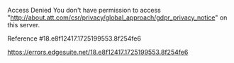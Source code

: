 Access Denied
You don't have permission to access "http://about.att.com/csr/privacy/global_approach/gdpr_privacy_notice" on this server.

Reference #18.e8f12417.1725199553.8f254fe6

https://errors.edgesuite.net/18.e8f12417.1725199553.8f254fe6